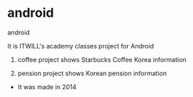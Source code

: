 # android
android

It is ITWILL's academy classes project for Android

1. coffee project shows Starbucks Coffee Korea information

2. pension project shows Korean pension information

- It was made in 2014
